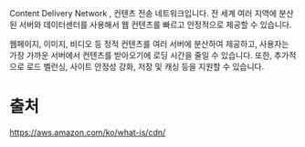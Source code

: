 Content Delivery Network
, 컨텐츠 전송 네트워크입니다.
전 세계 여러 지역에 분산된 서버와 데이터센터를 사용해서 웹 컨텐츠를 빠르고 안정적으로 제공할 수 있습니다.

웹페이지, 이미지, 비디오 등 정적 컨텐츠를 여러 서버에 분산하여 제공하고, 사용자는 가장 가까운 서버에서 컨텐츠를 받아오기에 로딩 시간을 줄일 수 있습니다.
또한, 추가적으로 로드 벨런싱, 사이트 안정성 강화, 저장 및 캐싱 등을 지원할 수 있습니다.

# 출처
https://aws.amazon.com/ko/what-is/cdn/
